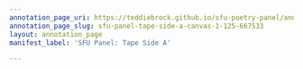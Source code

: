 ```yaml
---
annotation_page_uri: https://teddiebrock.github.io/sfu-poetry-panel/annotations/sfu-panel-tape-side-a-canvas-1-125-667533.json
annotation_page_slug: sfu-panel-tape-side-a-canvas-1-125-667533
layout: annotation_page
manifest_label: 'SFU Panel: Tape Side A'

---
```


